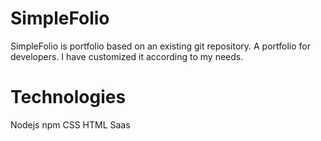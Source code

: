 # SimpleFolio
SimpleFolio is portfolio based on an existing git repository. A portfolio for developers. I have customized it according to my needs.

# Technologies
Nodejs
npm
CSS
HTML
Saas
